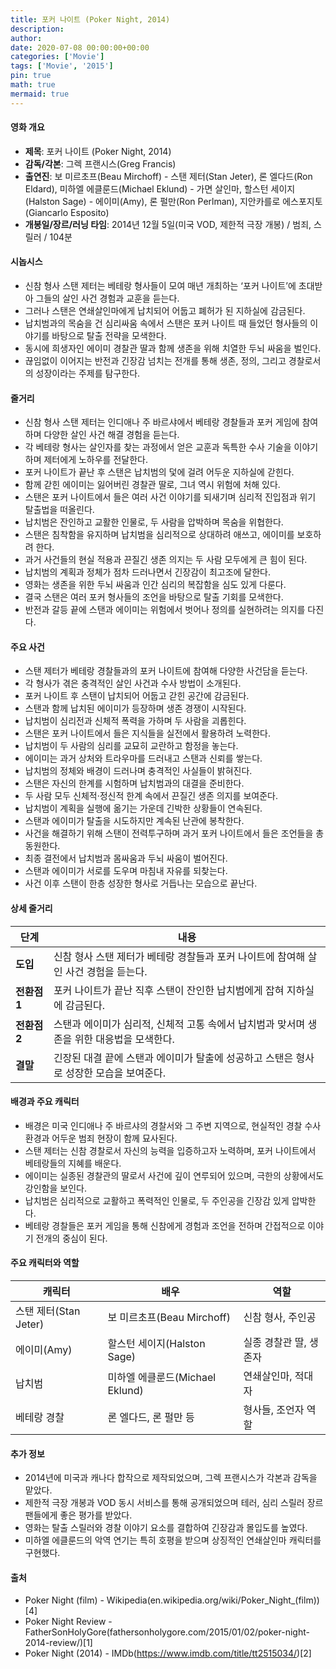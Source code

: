 ```yaml
---
title: 포커 나이트 (Poker Night, 2014)
description: 
author: 
date: 2020-07-08 00:00:00+00:00
categories: ['Movie']
tags: ['Movie', '2015']
pin: true
math: true
mermaid: true
---
```

#### 영화 개요

- **제목**: 포커 나이트 (Poker Night, 2014)  
- **감독/각본**: 그렉 프랜시스(Greg Francis)  
- **출연진**: 보 미르초프(Beau Mirchoff) - 스탠 제터(Stan Jeter), 론 엘다드(Ron Eldard), 미하엘 에클룬드(Michael Eklund) - 가면 살인마, 할스턴 세이지(Halston Sage) - 에이미(Amy), 론 펄만(Ron Perlman), 지안카를로 에스포지토(Giancarlo Esposito)  
- **개봉일/장르/러닝 타임**: 2014년 12월 5일(미국 VOD, 제한적 극장 개봉) / 범죄, 스릴러 / 104분  

#### 시놉시스

- 신참 형사 스탠 제터는 베테랑 형사들이 모여 매년 개최하는 ‘포커 나이트’에 초대받아 그들의 살인 사건 경험과 교훈을 듣는다.  
- 그러나 스탠은 연쇄살인마에게 납치되어 어둡고 폐허가 된 지하실에 감금된다.  
- 납치범과의 목숨을 건 심리싸움 속에서 스탠은 포커 나이트 때 들었던 형사들의 이야기를 바탕으로 탈출 전략을 모색한다.  
- 동시에 희생자인 에이미 경찰관 딸과 함께 생존을 위해 치열한 두뇌 싸움을 벌인다.  
- 끊임없이 이어지는 반전과 긴장감 넘치는 전개를 통해 생존, 정의, 그리고 경찰로서의 성장이라는 주제를 탐구한다.  

#### 줄거리

- 신참 형사 스탠 제터는 인디애나 주 바르샤에서 베테랑 경찰들과 포커 게임에 참여하며 다양한 살인 사건 해결 경험을 듣는다.  
- 각 베테랑 형사는 살인자를 찾는 과정에서 얻은 교훈과 독특한 수사 기술을 이야기하며 제터에게 노하우를 전달한다.  
- 포커 나이트가 끝난 후 스탠은 납치범의 덫에 걸려 어두운 지하실에 갇힌다.  
- 함께 갇힌 에이미는 잃어버린 경찰관 딸로, 그녀 역시 위험에 처해 있다.  
- 스탠은 포커 나이트에서 들은 여러 사건 이야기를 되새기며 심리적 진입점과 위기 탈출법을 떠올린다.  
- 납치범은 잔인하고 교활한 인물로, 두 사람을 압박하며 목숨을 위협한다.  
- 스탠은 침착함을 유지하며 납치범을 심리적으로 상대하려 애쓰고, 에이미를 보호하려 한다.  
- 과거 사건들의 현실 적용과 끈질긴 생존 의지는 두 사람 모두에게 큰 힘이 된다.  
- 납치범의 계획과 정체가 점차 드러나면서 긴장감이 최고조에 달한다.  
- 영화는 생존을 위한 두뇌 싸움과 인간 심리의 복잡함을 심도 있게 다룬다.  
- 결국 스탠은 여러 포커 형사들의 조언을 바탕으로 탈출 기회를 모색한다.  
- 반전과 갈등 끝에 스탠과 에이미는 위험에서 벗어나 정의를 실현하려는 의지를 다진다.  

#### 주요 사건

- 스탠 제터가 베테랑 경찰들과의 포커 나이트에 참여해 다양한 사건담을 듣는다.  
- 각 형사가 겪은 충격적인 살인 사건과 수사 방법이 소개된다.  
- 포커 나이트 후 스탠이 납치되어 어둡고 갇힌 공간에 감금된다.  
- 스탠과 함께 납치된 에이미가 등장하며 생존 경쟁이 시작된다.  
- 납치범이 심리전과 신체적 폭력을 가하며 두 사람을 괴롭힌다.  
- 스탠은 포커 나이트에서 들은 지식들을 실전에서 활용하려 노력한다.  
- 납치범이 두 사람의 심리를 교묘히 교란하고 함정을 놓는다.  
- 에이미는 과거 상처와 트라우마를 드러내고 스탠과 신뢰를 쌓는다.  
- 납치범의 정체와 배경이 드러나며 충격적인 사실들이 밝혀진다.  
- 스탠은 자신의 한계를 시험하며 납치범과의 대결을 준비한다.  
- 두 사람 모두 신체적·정신적 한계 속에서 끈질긴 생존 의지를 보여준다.  
- 납치범이 계획을 실행에 옮기는 가운데 긴박한 상황들이 연속된다.  
- 스탠과 에이미가 탈출을 시도하지만 계속된 난관에 봉착한다.  
- 사건을 해결하기 위해 스탠이 전력투구하며 과거 포커 나이트에서 들은 조언들을 총동원한다.  
- 최종 결전에서 납치범과 몸싸움과 두뇌 싸움이 벌어진다.  
- 스탠과 에이미가 서로를 도우며 마침내 자유를 되찾는다.  
- 사건 이후 스탠이 한층 성장한 형사로 거듭나는 모습으로 끝난다.  

#### 상세 줄거리

| **단계** | **내용**                                              |
|----------|-------------------------------------------------------|
| **도입** | 신참 형사 스탠 제터가 베테랑 경찰들과 포커 나이트에 참여해 살인 사건 경험을 듣는다.     |
| **전환점 1** | 포커 나이트가 끝난 직후 스탠이 잔인한 납치범에게 잡혀 지하실에 감금된다.               |
| **전환점 2** | 스탠과 에이미가 심리적, 신체적 고통 속에서 납치범과 맞서며 생존을 위한 대응법을 모색한다. |
| **결말** | 긴장된 대결 끝에 스탠과 에이미가 탈출에 성공하고 스탠은 형사로 성장한 모습을 보여준다.  |

#### 배경과 주요 캐릭터

- 배경은 미국 인디애나 주 바르샤의 경찰서와 그 주변 지역으로, 현실적인 경찰 수사 환경과 어두운 범죄 현장이 함께 묘사된다.  
- 스탠 제터는 신참 경찰로서 자신의 능력을 입증하고자 노력하며, 포커 나이트에서 베테랑들의 지혜를 배운다.  
- 에이미는 실종된 경찰관의 딸로서 사건에 깊이 연루되어 있으며, 극한의 상황에서도 강인함을 보인다.  
- 납치범은 심리적으로 교활하고 폭력적인 인물로, 두 주인공을 긴장감 있게 압박한다.  
- 베테랑 경찰들은 포커 게임을 통해 신참에게 경험과 조언을 전하며 간접적으로 이야기 전개의 중심이 된다.  

#### 주요 캐릭터와 역할

| **캐릭터**    | **배우**           | **역할**             |
|--------------|--------------------|----------------------|
| 스탠 제터(Stan Jeter) | 보 미르초프(Beau Mirchoff)    | 신참 형사, 주인공        |
| 에이미(Amy)   | 할스턴 세이지(Halston Sage)  | 실종 경찰관 딸, 생존자   |
| 납치범       | 미하엘 에클룬드(Michael Eklund) | 연쇄살인마, 적대자       |
| 베테랑 경찰   | 론 엘다드, 론 펄만 등        | 형사들, 조언자 역할     |

#### 추가 정보

- 2014년에 미국과 캐나다 합작으로 제작되었으며, 그렉 프랜시스가 각본과 감독을 맡았다.  
- 제한적 극장 개봉과 VOD 동시 서비스를 통해 공개되었으며 테러, 심리 스릴러 장르 팬들에게 좋은 평가를 받았다.  
- 영화는 탈출 스릴러와 경찰 이야기 요소를 결합하여 긴장감과 몰입도를 높였다.  
- 미하엘 에클룬드의 악역 연기는 특히 호평을 받으며 상징적인 연쇄살인마 캐릭터를 구현했다.  

#### 출처

- Poker Night (film) - Wikipedia(en.wikipedia.org/wiki/Poker_Night_(film))[4]  
- Poker Night Review - FatherSonHolyGore(fathersonholygore.com/2015/01/02/poker-night-2014-review/)[1]  
- Poker Night (2014) - IMDb(https://www.imdb.com/title/tt2515034/)[2]
